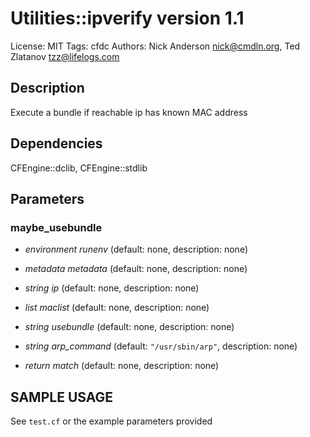 # Utilities::ipverify version 1.1

License: MIT
Tags: cfdc
Authors: Nick Anderson <nick@cmdln.org>, Ted Zlatanov <tzz@lifelogs.com>

## Description
Execute a bundle if reachable ip has known MAC address

## Dependencies
CFEngine::dclib, CFEngine::stdlib

## Parameters
### maybe_usebundle
* _environment_ *runenv* (default: none, description: none)

* _metadata_ *metadata* (default: none, description: none)

* _string_ *ip* (default: none, description: none)

* _list_ *maclist* (default: none, description: none)

* _string_ *usebundle* (default: none, description: none)

* _string_ *arp_command* (default: `"/usr/sbin/arp"`, description: none)

* _return_ *match* (default: none, description: none)


## SAMPLE USAGE
See `test.cf` or the example parameters provided

